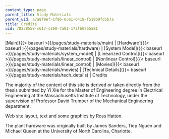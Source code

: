 ```yaml
---
content_type: page
parent_title: Study Materials
parent_uid: a7a8f9ef-1f9b-6ce1-6418-f519b9fd5b7a
title: Credits
uid: 78238558-c617-c260-7a01-172fb0765a81
---
```


[Main]({{< baseurl >}}/pages/study-materials/main) | [Hardware]({{< baseurl >}}/pages/study-materials/hardware) | [System Model]({{< baseurl >}}/pages/study-materials/system_model) | [Linearized Control]({{< baseurl >}}/pages/study-materials/linear_control) | [Nonlinear Control]({{< baseurl >}}/pages/study-materials/linear_control) | [Movies]({{< baseurl >}}/pages/study-materials/movies) | [Technical Details]({{< baseurl >}}/pages/study-materials/tech_details) | Credits

The majority of the content of this site is derived or taken directly from the thesis submitted by Yi Xie for the Master of Engineering degree in Electrical Engineering at the Massachusetts Institute of Technology, under the supervision of Professor David Trumper of the Mechanical Engineering department.

Web site layout, text and some graphics by Ross Hatton.

The plant hardware was originally built by James Sanders, Tiep Nguen and Michael Queen at the University of North Carolina, Charlotte.